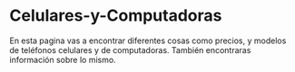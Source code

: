 # Celulares-y-Computadoras
En esta pagina vas a encontrar diferentes cosas como precios, y modelos de teléfonos celulares y de computadoras. También encontraras información sobre lo mismo.
